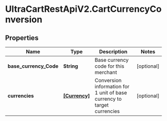 # UltraCartRestApiV2.CartCurrencyConversion

## Properties
Name | Type | Description | Notes
------------ | ------------- | ------------- | -------------
**base_currency_Code** | **String** | Base currency code for this merchant | [optional] 
**currencies** | [**[Currency]**](Currency.md) | Conversion information for 1 unit of base currency to target currencies | [optional] 


